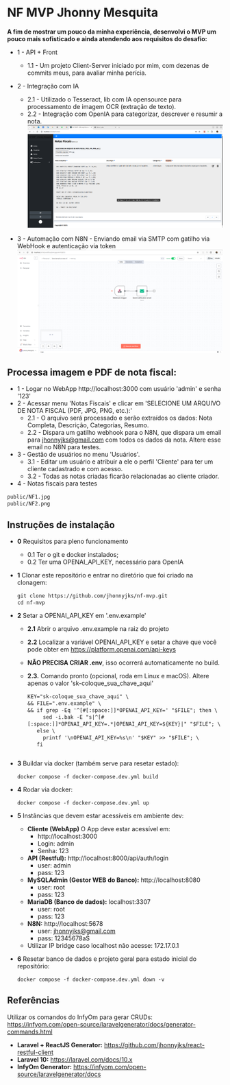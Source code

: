 # NF MVP Jhonny Mesquita

**A fim de mostrar um pouco da minha experiência, desenvolvi o MVP um pouco mais sofisticado e ainda atendendo aos requisitos do desafio:**
 - 1 - API + Front
    - 1.1 - Um projeto Client-Server iniciado por mim, com dezenas de commits meus, para avaliar minha perícia.
 - 2 - Integração com IA
    - 2.1 - Utilizado o Tesseract, lib com IA opensource para processamento de imagem OCR (extração de texto).
    - 2.2 - Integração com OpenIA para categorizar, descrever e resumir a nota.
    ![Logo do projeto](./public/image/ia1.png)

 - 3 - Automação com N8N - Enviando email via SMTP com gatilho via WebHook e autenticação via token
    ![Logo do projeto](./public/image/n8n1.png)


## Processa imagem e PDF de nota fiscal:
 - 1 - Logar no WebApp http://localhost:3000 com usuário  'admin' e senha '123'
 - 2 - Acessar menu 'Notas Fiscais' e clicar em 'SELECIONE UM ARQUIVO DE NOTA FISCAL (PDF, JPG, PNG, etc.):'
    - 2.1 - O arquivo será processado e serão extraídos os dados: Nota Completa, Descrição, Categorias, Resumo.
    - 2.2 - Dispara um gatilho webhook para o N8N, que dispara um email para jhonnyjks@gmail.com com todos os dados da nota. Altere esse email no N8N para testes.
 - 3 - Gestão de usuários no menu 'Usuários'.
    - 3.1 - Editar um usuário e atribuir a ele o perfil 'Cliente' para ter um cliente cadastrado e com acesso.
    - 3.2 - Todas as notas criadas ficarão relacionadas ao cliente criador.
 - 4 - Notas fiscais para testes
 ```
 public/NF1.jpg
 public/NF2.png
 ```

## Instruções de instalação
- **0** Requisitos para pleno funcionamento
  - 0.1 Ter o git e docker instalados;
  - 0.2 Ter uma OPENAI_API_KEY, necessário para OpenIA

- **1** Clonar este repositório e entrar no diretório que foi criado na clonagem:

  ```
  git clone https://github.com/jhonnyjks/nf-mvp.git
  cd nf-mvp
  ```
- **2** Setar a OPENAI_API_KEY em '.env.example'
  - **2.1** Abrir o arquivo .env.example na raiz do projeto
  - **2.2** Localizar a variável OPENAI_API_KEY e setar a chave que você pode obter em https://platform.openai.com/api-keys
  - **NÃO PRECISA CRIAR .env**, isso ocorrerá automaticamente no build.
  - **2.3.** Comando pronto (opcional, roda em Linux e macOS). Altere apenas o valor 'sk-coloque_sua_chave_aqui'
    
    ```
    KEY="sk-coloque_sua_chave_aqui" \
    && FILE=".env.example" \
    && if grep -Eq '^[#[:space:]]*OPENAI_API_KEY=' "$FILE"; then \
         sed -i.bak -E "s|^[#[:space:]]*OPENAI_API_KEY=.*|OPENAI_API_KEY=${KEY}|" "$FILE"; \
       else \
         printf '\nOPENAI_API_KEY=%s\n' "$KEY" >> "$FILE"; \
       fi
   ```

- **3** Buildar via docker (também serve para resetar estado):

  ```
  docker compose -f docker-compose.dev.yml build
  ```
- **4** Rodar via docker:

  ```
  docker compose -f docker-compose.dev.yml up
  ```
- **5** Instâncias que devem estar acessíveis em ambiente dev:

  - **Cliente (WebApp)** O App deve estar acessível em:
    - http://localhost:3000
    - Login: admin
    - Senha: 123
  - **API (Restful):** http://localhost:8000/api/auth/login
    - user: admin
    - pass: 123
  - **MySQLAdmin (Gestor WEB do Banco):** http://localhost:8080
    - user: root
    - pass: 123
  - **MariaDB (Banco de dados):** localhost:3307
    - user: root
    - pass: 123
  - **N8N:** http://localhost:5678
    - user: jhonnyjks@gmail.com
    - pass: 12345678aS
  - Utilizar IP bridge caso localhost não acesse: 172.17.0.1

- **6** Resetar banco de dados e projeto geral para estado inicial do repositório:

  ```
  docker compose -f docker-compose.dev.yml down -v
  ```

## Referências

Utilizar os comandos do InfyOm para gerar CRUDs: https://infyom.com/open-source/laravelgenerator/docs/generator-commands.html

- **Laravel + ReactJS Generator:** https://github.com/jhonnyjks/react-restful-client
- **Laravel 10:** https://laravel.com/docs/10.x
- **InfyOm Generator:** https://infyom.com/open-source/laravelgenerator/docs
